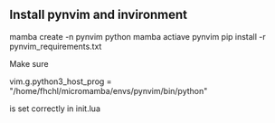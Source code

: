 ## Install pynvim and invironment

  mamba create -n pynvim python
  mamba actiave pynvim
  pip install -r pynvim_requirements.txt

Make sure 

  vim.g.python3_host_prog = "/home/fhchl/micromamba/envs/pynvim/bin/python"

is set correctly in init.lua



